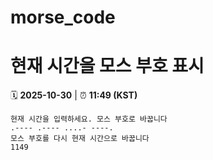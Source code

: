 # morse_code
# 현재 시간을 모스 부호 표시
<!-- MORSE_TIME_START -->
🗓️ **2025-10-30** | ⏰ **11:49 (KST)**

```
현재 시간을 입력하세요. 모스 부호로 바꿉니다
.---- .---- ....- ----.
모스 부호를 다시 현재 시간으로 바꿉니다
1149
```
<!-- MORSE_TIME_END -->

